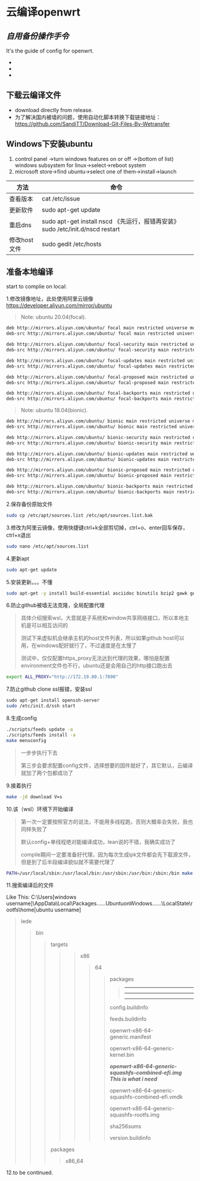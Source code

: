 # 云编译openwrt
## _自用备份操作手令_

It's the guide of config for openwrt.

- 
- 
- 

## 下载云编译文件
   -  download directly from release.
   -  为了解决国内被墙的问题，使用自动化脚本转换下载链接地址：https://github.com/SandiTT/Download-Git-Files-By-Wetransfer

## Windows下安装ubuntu

1. control panel ->turn windows features on or off ->(bottom of list) windows subsystem for linux->select->reboot system
2. microsoft store->find ubuntu->select one of them->install->launch

| 方法 | 命令 |
| ------ | ------ |
| 查看版本 | cat /etc/issue |
| 更新软件 |sudo apt-get update|
| 重启dns |sudo apt-get install nscd   《先运行，报错再安装》  sudo /etc/init.d/nscd restart |
| 修改host文件 | sudo gedit /etc/hosts |

## 准备本地编译

start to complie on local:

1.修改镜像地址，此处使用阿里云镜像 https://developer.aliyun.com/mirror/ubuntu
> Note: ubuntu 20.04(focal).
```sh
deb http://mirrors.aliyun.com/ubuntu/ focal main restricted universe multiverse
deb-src http://mirrors.aliyun.com/ubuntu/ focal main restricted universe multiverse

deb http://mirrors.aliyun.com/ubuntu/ focal-security main restricted universe multiverse
deb-src http://mirrors.aliyun.com/ubuntu/ focal-security main restricted universe multiverse

deb http://mirrors.aliyun.com/ubuntu/ focal-updates main restricted universe multiverse
deb-src http://mirrors.aliyun.com/ubuntu/ focal-updates main restricted universe multiverse

deb http://mirrors.aliyun.com/ubuntu/ focal-proposed main restricted universe multiverse
deb-src http://mirrors.aliyun.com/ubuntu/ focal-proposed main restricted universe multiverse

deb http://mirrors.aliyun.com/ubuntu/ focal-backports main restricted universe multiverse
deb-src http://mirrors.aliyun.com/ubuntu/ focal-backports main restricted universe multiverse
```
> Note: ubuntu 18.04(bionic).
```sh
deb http://mirrors.aliyun.com/ubuntu/ bionic main restricted universe multiverse
deb-src http://mirrors.aliyun.com/ubuntu/ bionic main restricted universe multiverse

deb http://mirrors.aliyun.com/ubuntu/ bionic-security main restricted universe multiverse
deb-src http://mirrors.aliyun.com/ubuntu/ bionic-security main restricted universe multiverse

deb http://mirrors.aliyun.com/ubuntu/ bionic-updates main restricted universe multiverse
deb-src http://mirrors.aliyun.com/ubuntu/ bionic-updates main restricted universe multiverse

deb http://mirrors.aliyun.com/ubuntu/ bionic-proposed main restricted universe multiverse
deb-src http://mirrors.aliyun.com/ubuntu/ bionic-proposed main restricted universe multiverse

deb http://mirrors.aliyun.com/ubuntu/ bionic-backports main restricted universe multiverse
deb-src http://mirrors.aliyun.com/ubuntu/ bionic-backports main restricted universe multiverse
```
2.保存备份原始文件
```sh
sudo cp /etc/apt/sources.list /etc/apt/sources.list.bak
```
3.修改为阿里云镜像，使用快捷键ctrl+k全部剪切掉，ctrl+o、enter回车保存，ctrl+x退出
```sh
sudo nano /etc/apt/sources.list
```
4.更新apt
```sh
sudo apt-get update
```
5.安装更新。。。不懂
```sh
sudo apt-get -y install build-essential asciidoc binutils bzip2 gawk gettext git libncurses5-dev libz-dev patch python3 python2.7 unzip zlib1g-dev lib32gcc1 libc6-dev-i386 subversion flex uglifyjs git-core gcc-multilib p7zip p7zip-full msmtp libssl-dev texinfo libglib2.0-dev xmlto qemu-utils upx libelf-dev autoconf automake libtool autopoint device-tree-compiler g++-multilib antlr3 gperf wget curl swig rsync
```
6.防止github被墙无法克隆，全局配置代理
> 具体介绍搜索wsl，大意就是子系统和window共享网络接口，所以本地主机是可以相互访问的
> 
> 测试下来虚拟机会继承主机的host文件列表，所以如果github host可以用，在windows配好就行了，不过速度是在太慢了
> 
> 测试中，仅仅配置https_proxy无法达到代理的效果，哪怕是配置environment文件也不行，ubuntu还是会用自己的http接口跑出去
> 
```sh
export ALL_PROXY="http://172.19.80.1:7890"
```
7.防止github clone ssl报错，安装ssl
```sh
sudo apt-get install openssh-server
sudo /etc/init.d/ssh start
```
8.生成config
```sh
./scripts/feeds update -a
./scripts/feeds install -a
make menuconfig
```
> 一步步执行下去
> 
> 第三步会要求配置config文件，选择想要的固件就好了，其它默认，云编译就加了两个包都成功了

9.接着执行
```sh
make -j8 download V=s
```
10.该（wsl）环境下开始编译
>第一次一定要按照官方的说法，不能用多线程跑，否则大概率会失败，我也同样失败了
>
>默认config+单线程绝对能编译成功，lean说的不错，我确实成功了
>
>compile期间一定要准备好代理，因为每次生成ipk文件都会先下载源文件，但是到了后半段编译貌似就不需要代理了
```sh
PATH=/usr/local/sbin:/usr/local/bin:/usr/sbin:/usr/bin:/sbin:/bin make -j1 V=s 
```
11.搜索编译后的文件

Like This:
C:\Users\[windows username]\AppData\Local\Packages\......UbuntuonWindows......\LocalState\rootfs\home\[ubuntu username]

>lede
>> bin
>>> targets
>>>>>x86
>>>>>>64
>>>>>>>packages
>>>>>>>>- - -
>>>>>>>>- - -
>>>>>>>>* * *
>>>>>>>
>>>>>>>config.buildinfo
>>>>>>>
>>>>>>>feeds.buildinfo
>>>>>>>
>>>>>>>openwrt-x86-64-generic.manifest
>>>>>>>
>>>>>>>openwrt-x86-64-generic-kernel.bin
>>>>>>>
>>>>>>>***openwrt-x86-64-generic-squashfs-combined-efi.img*** ___This is what i need___
>>>>>>>
>>>>>>>openwrt-x86-64-generic-squashfs-combined-efi.vmdk
>>>>>>>
>>>>>>>openwrt-x86-64-generic-squashfs-rootfs.img
>>>>>>>
>>>>>>>sha256sums
>>>>>>>
>>>>>>>version.buildinfo
>>>>>>>
>>>
>>> packages 
>>>> x86_64
>>>>>
12.to be continued.
